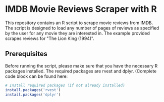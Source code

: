 # IMDB Movie Reviews Scraper with R
This repository contains an R script to scrape movie reviews from IMDB. The script is designed to load any number of pages of reviews as specified by the user for any movie they are interested in. The example provided scrapes reviews for "The Lion King (1994)".

## Prerequisites
Before running the script, please make sure that you have the necessary R packages installed. The required packages are rvest and dplyr. (Complete code block can be found here: 
```r
# Install required packages (if not already installed)
install.packages('rvest')
install.packages('dplyr')

```
